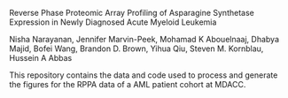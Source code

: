 Reverse Phase Proteomic Array Profiling of Asparagine Synthetase Expression in Newly Diagnosed Acute Myeloid Leukemia

Nisha Narayanan, Jennifer Marvin-Peek, Mohamad K Abouelnaaj, Dhabya Majid, Bofei Wang, Brandon D. Brown, Yihua Qiu, Steven M. Kornblau, Hussein A Abbas

This repository contains the data and code used to process and generate the figures for the RPPA data of a AML patient cohort at MDACC.
